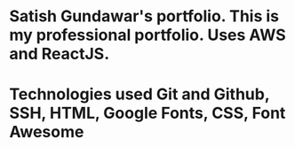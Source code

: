 # Satish Gundawar's portfolio. This is my professional portfolio. Uses AWS and ReactJS.

# Technologies used Git and Github, SSH, HTML, Google Fonts, CSS, Font Awesome
